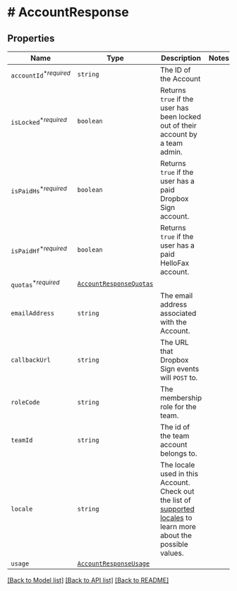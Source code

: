 # # AccountResponse



## Properties

Name | Type | Description | Notes
------------ | ------------- | ------------- | -------------
| `accountId`<sup>*_required_</sup> | ```string``` |  The ID of the Account  |  |
| `isLocked`<sup>*_required_</sup> | ```boolean``` |  Returns `true` if the user has been locked out of their account by a team admin.  |  |
| `isPaidHs`<sup>*_required_</sup> | ```boolean``` |  Returns `true` if the user has a paid Dropbox Sign account.  |  |
| `isPaidHf`<sup>*_required_</sup> | ```boolean``` |  Returns `true` if the user has a paid HelloFax account.  |  |
| `quotas`<sup>*_required_</sup> | [```AccountResponseQuotas```](AccountResponseQuotas.md) |    |  |
| `emailAddress` | ```string``` |  The email address associated with the Account.  |  |
| `callbackUrl` | ```string``` |  The URL that Dropbox Sign events will `POST` to.  |  |
| `roleCode` | ```string``` |  The membership role for the team.  |  |
| `teamId` | ```string``` |  The id of the team account belongs to.  |  |
| `locale` | ```string``` |  The locale used in this Account. Check out the list of [supported locales](/api/reference/constants/#supported-locales) to learn more about the possible values.  |  |
| `usage` | [```AccountResponseUsage```](AccountResponseUsage.md) |    |  |

[[Back to Model list]](../../README.md#models) [[Back to API list]](../../README.md#endpoints) [[Back to README]](../../README.md)

